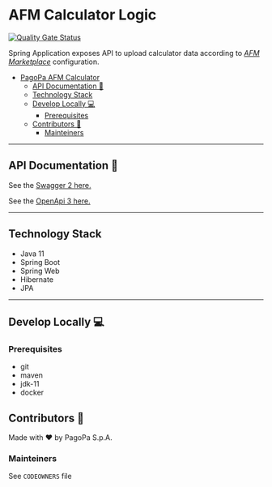 # AFM Calculator Logic

[![Quality Gate Status](https://sonarcloud.io/api/project_badges/measure?project=pagopa_pagopa-afm-calculator-data&metric=alert_status)](https://sonarcloud.io/dashboard?id=pagopa_pagopa-afm-calculator-data)

Spring Application exposes API to upload calculator data according to [_AFM Marketplace_](https://github.com/pagopa/pagopa-afm-marketplace-be) configuration.

- [PagoPa AFM Calculator](#pagopa-afm-calculator-data)
    - [API Documentation 📖](#api-documentation-)
    - [Technology Stack](#technology-stack)
    - [Develop Locally 💻](#develop-locally-)
        - [Prerequisites](#prerequisites-1)
    - [Contributors 👥](#contributors-)
        - [Mainteiners](#mainteiners)

---
## API Documentation 📖
See the [Swagger 2 here.](https://editor.swagger.io/?url=https://raw.githubusercontent.com/pagopa/pagopa-afm-calculator-data/main/openapi/swagger.json)

See the [OpenApi 3 here.](https://editor.swagger.io/?url=https://raw.githubusercontent.com/pagopa/pagopa-afm-calculator-data/main/openapi/openapi.json)

---

## Technology Stack
- Java 11
- Spring Boot
- Spring Web
- Hibernate
- JPA

---

## Develop Locally 💻

### Prerequisites
- git
- maven
- jdk-11
- docker

## Contributors 👥
Made with ❤️ by PagoPa S.p.A.

### Mainteiners
See `CODEOWNERS` file